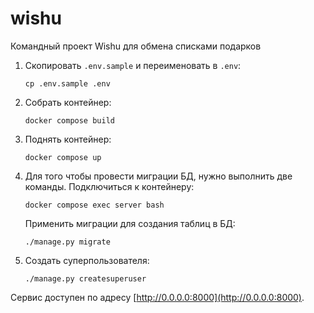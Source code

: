 # wishu
Командный проект Wishu для обмена списками подарков


1. Скопировать `.env.sample` и переименовать в `.env`:
    ```shell
    cp .env.sample .env
    ```

2. Собрать контейнер:
    ```shell
    docker compose build
    ```
   
3. Поднять контейнер:
    ```shell
    docker compose up
    ```
   
4. Для того чтобы провести миграции БД, нужно выполнить две команды. Подключиться к контейнеру:
    ```shell
    docker compose exec server bash
    ```
   Применить миграции для создания таблиц в БД:
    ```shell
    ./manage.py migrate
    ```

5. Создать суперпользователя:
    ```shell
    ./manage.py createsuperuser
    ```

Сервис доступен по адресу [http://0.0.0.0:8000](http://0.0.0.0:8000).